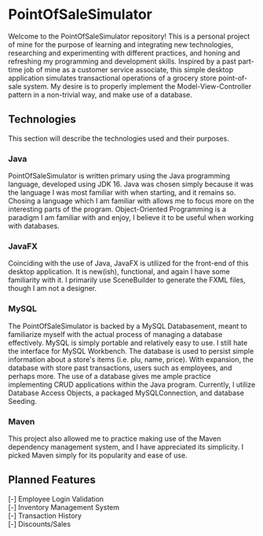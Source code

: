 # PointOfSaleSimulator

Welcome to the PointOfSaleSimulator repository! This is a personal project of mine for the purpose of learning and integrating new technologies, 
researching and experimenting with different practices, and honing and refreshing my programming and development skills. Inspired by a past 
part-time job of mine as a customer service associate, this simple desktop application simulates transactional operations of a grocery store
point-of-sale system. My desire is to properly implement the Model-View-Controller pattern in a non-trivial way, and make use of a database. 
  
## Technologies  
This section will describe the technologies used and their purposes. 

### Java
PointOfSaleSimulator is written primary using the Java programming language, developed using JDK 16. Java was chosen simply because it was the language I was 
most familiar with when starting, and it remains so. Chosing a language which I am familiar with allows me to focus more on the interesting parts of the program.
Object-Oriented Programming is a paradigm I am familiar with and enjoy, I believe it to be useful when working with databases. 

### JavaFX
Coinciding with the use of Java, JavaFX is utilized for the front-end of this desktop application. It is new(ish), functional, and again I have some familiarity with it.
I primarily use SceneBuilder to generate the FXML files, though I am not a designer. 

### MySQL 
The PointOfSaleSimulator is backed by a MySQL Databasement, meant to familiarize myself with the actual process of managing a database effectively. 
MySQL is simply portable and relatively easy to use. I still hate the interface for MySQL Workbench. The database is used to persist simple information
about a store's items (i.e. plu, name, price). With expansion, the database with store past transactions, users such as employees, and perhaps more. 
The use of a database gives me ample practice implementing CRUD applications within the Java program. Currently, I utilize Database Access Objects, 
a packaged MySQLConnection, and database Seeding. 

### Maven 
This project also allowed me to practice making use of the Maven dependency management system, and I have appreciated its simplicity. I picked Maven 
simply for its popularity and ease of use.

## Planned Features
[-] Employee Login Validation  
[-] Inventory Management System  
[-] Transaction History  
[-] Discounts/Sales  
